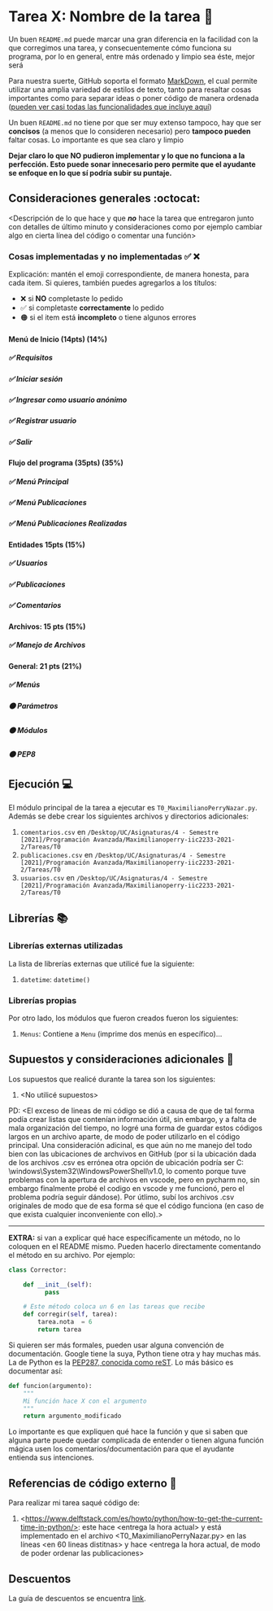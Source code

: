 # Tarea X: Nombre de la tarea :school_satchel:


Un buen ```README.md``` puede marcar una gran diferencia en la facilidad con la que corregimos una tarea, y consecuentemente cómo funciona su programa, por lo en general, entre más ordenado y limpio sea éste, mejor será 

Para nuestra suerte, GitHub soporta el formato [MarkDown](https://es.wikipedia.org/wiki/Markdown), el cual permite utilizar una amplia variedad de estilos de texto, tanto para resaltar cosas importantes como para separar ideas o poner código de manera ordenada ([pueden ver casi todas las funcionalidades que incluye aquí](https://github.com/adam-p/markdown-here/wiki/Markdown-Cheatsheet))

Un buen ```README.md``` no tiene por que ser muy extenso tampoco, hay que ser **concisos** (a menos que lo consideren necesario) pero **tampoco pueden** faltar cosas. Lo importante es que sea claro y limpio 

**Dejar claro lo que NO pudieron implementar y lo que no funciona a la perfección. Esto puede sonar innecesario pero permite que el ayudante se enfoque en lo que sí podría subir su puntaje.**

## Consideraciones generales :octocat:

<Descripción de lo que hace y que **_no_** hace la tarea que entregaron junto
con detalles de último minuto y consideraciones como por ejemplo cambiar algo
en cierta línea del código o comentar una función>

### Cosas implementadas y no implementadas :white_check_mark: :x:

Explicación: mantén el emoji correspondiente, de manera honesta, para cada item. Si quieres, también puedes agregarlos a los títulos:
- ❌ si **NO** completaste lo pedido
- ✅ si completaste **correctamente** lo pedido
- 🟠 si el item está **incompleto** o tiene algunos errores
#### Menú de Inicio (14pts) (14%)
##### ✅ Requisitos
##### ✅ Iniciar sesión
##### ✅ Ingresar como usuario anónimo
##### ✅ Registrar usuario
##### ✅ Salir
#### Flujo del programa (35pts) (35%) 
##### ✅ Menú Principal
##### ✅ Menú Publicaciones
##### ✅ Menú Publicaciones Realizadas
#### Entidades 15pts (15%)
##### ✅ Usuarios
##### ✅ Publicaciones
##### ✅ Comentarios
#### Archivos: 15 pts (15%)
##### ✅ Manejo de Archivos
#### General: 21 pts (21%)
##### ✅ Menús
##### 🟠 Parámetros
##### 🟠 Módulos
##### 🟠 PEP8
## Ejecución :computer:
El módulo principal de la tarea a ejecutar es  ```T0_MaximilianoPerryNazar.py```. Además se debe crear los siguientes archivos y directorios adicionales:
1. ```comentarios.csv``` en ```/Desktop/UC/Asignaturas/4 - Semestre [2021]/Programación Avanzada/Maximilianoperry-iic2233-2021-2/Tareas/T0```
2. ```publicaciones.csv``` en ```/Desktop/UC/Asignaturas/4 - Semestre [2021]/Programación Avanzada/Maximilianoperry-iic2233-2021-2/Tareas/T0```
3. ```usuarios.csv``` en ```/Desktop/UC/Asignaturas/4 - Semestre [2021]/Programación Avanzada/Maximilianoperry-iic2233-2021-2/Tareas/T0```


## Librerías :books:
### Librerías externas utilizadas
La lista de librerías externas que utilicé fue la siguiente:

1. ```datetime```: ```datetime()```

### Librerías propias
Por otro lado, los módulos que fueron creados fueron los siguientes:

1. ```Menus```: Contiene a ```Menu``` (imprime dos menús en específico)...

## Supuestos y consideraciones adicionales :thinking:
Los supuestos que realicé durante la tarea son los siguientes:

1. <No utilicé supuestos> 

PD: <El exceso de lineas de mi código se dió a causa de que de tal forma podía crear listas que contenían información útil, sin embargo, y a falta de mala organización del tiempo, no logré una forma de guardar estos códigos largos en un archivo aparte, de modo de poder utilizarlo en el código principal. Una consideración adicinal, es que aún no me manejo del todo bien con las ubicaciones de archvivos en GitHub (por si la ubicación dada de los archivos .csv es errónea otra opción de ubicación podría ser C: \windows\System32\WindowsPowerShell\v1.0\, lo comento porque tuve problemas con la apertura de archivos en vscode, pero en pycharm no, sin embargo finalmente probé el codigo en vscode y me funcionó, pero el problema podría seguir dándose). Por útlimo, subí los archivos .csv originales de modo que de esa forma sé que el código funciona (en caso de que exista cualquier inconveniente con ello).>


-------



**EXTRA:** si van a explicar qué hace específicamente un método, no lo coloquen en el README mismo. Pueden hacerlo directamente comentando el método en su archivo. Por ejemplo:

```python
class Corrector:

    def __init__(self):
          pass

    # Este método coloca un 6 en las tareas que recibe
    def corregir(self, tarea):
        tarea.nota  = 6
        return tarea
```

Si quieren ser más formales, pueden usar alguna convención de documentación. Google tiene la suya, Python tiene otra y hay muchas más. La de Python es la [PEP287, conocida como reST](https://www.python.org/dev/peps/pep-0287/). Lo más básico es documentar así:

```python
def funcion(argumento):
    """
    Mi función hace X con el argumento
    """
    return argumento_modificado
```
Lo importante es que expliquen qué hace la función y que si saben que alguna parte puede quedar complicada de entender o tienen alguna función mágica usen los comentarios/documentación para que el ayudante entienda sus intenciones.

## Referencias de código externo :book:

Para realizar mi tarea saqué código de:
1. \<https://www.delftstack.com/es/howto/python/how-to-get-the-current-time-in-python/>: este hace \<entrega la hora actual> y está implementado en el archivo <T0_MaximilianoPerryNazar.py> en las líneas <en 60 lineas distitnas> y hace <entrega la hora actual, de modo de poder ordenar las publicaciones>



## Descuentos
La guía de descuentos se encuentra [link](https://github.com/IIC2233/syllabus/blob/main/Tareas/Descuentos.md).

